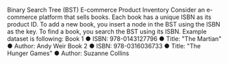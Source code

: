 Binary Search Tree (BST)
E-commerce Product Inventory
Consider an e-commerce platform that sells books. Each book has a unique
ISBN as its product ID. To add a new book, you insert a node in the BST using
the ISBN as the key. To find a book, you search the BST using its ISBN.
Example dataset is following:
Book 1
● ISBN: 978-0143127796
● Title: "The Martian"
● Author: Andy Weir
Book 2
● ISBN: 978-0316036733
● Title: "The Hunger Games"
● Author: Suzanne Collins
